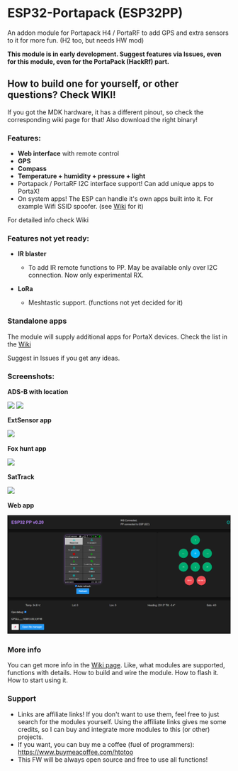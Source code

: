 # ESP32-Portapack (ESP32PP)
An addon module for Portapack H4 / PortaRF to add GPS and extra sensors to it for more fun. (H2 too, but needs HW mod)

**This module is in early development. Suggest features via Issues, even for this module, even for the PortaPack (HackRf) part.**

## How to build one for yourself, or other questions? Check WIKI!
If you got the MDK hardware, it has a different pinout, so check the corresponding wiki page for that! Also download the right binary!


### Features:

- **Web interface** with remote control
- **GPS**
- **Compass**
- **Temperature + humidity + pressure + light**
- Portapack / PortaRF I2C interface support! Can add unique apps to PortaX!
- On system apps! The ESP can handle it's own apps built into it. For example Wifi SSID spoofer. (see [Wiki](https://github.com/htotoo/ESP32-Portapack/wiki/On-system-apps) for it)

For detailed info check Wiki

### Features not yet ready: 

- **IR blaster**
  - To add IR remote functions to PP. May be available only over I2C connection. Now only experimental RX.

- **LoRa**
  - Meshtastic support. (functions not yet decided for it)

### Standalone apps
The module will supply additional apps for PortaX devices. Check the list in the [Wiki](https://github.com/htotoo/ESP32-Portapack/wiki/Apps-over-I2C)

Suggest in Issues if you get any ideas.


### Screenshots:
**ADS-B with location**

![](https://github.com/htotoo/ESP32-Portapack/blob/main/ScreenShots/ADSB_mycoords.png?raw=true)  ![](https://github.com/htotoo/ESP32-Portapack/blob/main/ScreenShots/ADSB_mycoords_with_orientation.png?raw=true)

**ExtSensor app**

![](https://github.com/htotoo/ESP32-Portapack/blob/main/ScreenShots/ExtSensorTester.png?raw=true)


**Fox hunt app**

![](https://github.com/htotoo/ESP32-Portapack/blob/main/ScreenShots/foxhunt.png?raw=true)


**SatTrack**

![](https://github.com/htotoo/ESP32-Portapack/blob/main/ScreenShots/sattrack.png?raw=true)


**Web app**

![](https://github.com/htotoo/ESP32-Portapack/blob/main/ScreenShots/esp32pp_web.png?raw=true)



### More info
You can get more info in the [Wiki page](https://github.com/htotoo/ESP32-Portapack/wiki). Like, what modules are supported, functions with details. How to build and wire the module. How to flash it. How to start using it.
 

### Support
- Links are affiliate links! If you don't want to use them, feel free to just search for the modules yourself. Using the affiliate links gives me some credits, so I can buy and integrate more modules to this (or other) projects.
- If you want, you can buy me a coffee (fuel of programmers): https://www.buymeacoffee.com/htotoo
- This FW will be always open source and free to use all functions!

